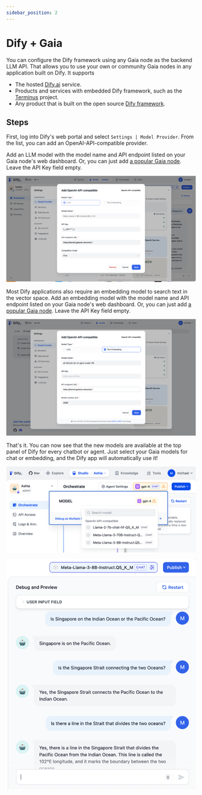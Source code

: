 ```yaml
---
sidebar_position: 2
---
```


# Dify + Gaia

You can configure the Dify framework using any Gaia node as the backend LLM API. That allows you to use your own or community Gaia nodes in any application built on Dify. It supports

* The hosted [Dify.ai](https://dify.ai/) service.
* Products and services with embedded Dify framework, such as the [Terminus](https://www.jointerminus.com/) project.
* Any product that is built on the open source [Dify framework](https://github.com/langgenius/dify).

## Steps

First, log into Dify's web portal and select `Settings | Model Provider`. From the list, you can add an OpenAI-API-compatible provider.

Add an LLM model with the model name and API endpoint listed on your Gaia node's web dashboard. Or, you can just add [a popular Gaia node](../../nodes/nodes.md).
Leave the API Key field empty.

![Configure a Gaia Llama3 8b model in Dify](dify_chat.png)

Most Dify applications also require an embedding model to search text in the vector space.
Add an embedding model with the model name and API endpoint listed on your Gaia node's web dashboard. Or, you can just add [a popular Gaia node](../../nodes/nodes.md).
Leave the API Key field empty.

![Configure a Gaia embedding model in Dify](dify_embedding.png)

That's it. You can now see that the new models are available at the top panel of Dify for every chatbot or agent. Just select your Gaia models for chat or embedding, and the Dify app will automatically use it!

![Select a Gaia node as backend model in Dify](dify_select.png)

![Chat with the Gaia Llama3 8b model in Dify](dify_chatbot_ui.png)

